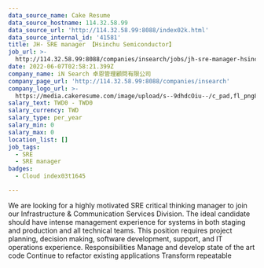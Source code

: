 ```yaml
---
data_source_name: Cake Resume
data_source_hostname: 114.32.58.99
data_source_url: 'http://114.32.58.99:8088/index02k.html'
data_source_internal_id: '41581'
title: JH- SRE manager 【Hsinchu Semiconductor】
job_url: >-
  http://114.32.58.99:8088/companies/insearch/jobs/jh-sre-manager-hsinchu-semiconductor
date: 2022-06-07T02:58:21.399Z
company_name: iN Search 卓恩管理顧問有限公司
company_page_url: 'http://114.32.58.99:8088/companies/insearch'
company_logo_url: >-
  https://media.cakeresume.com/image/upload/s--9dhdcOiu--/c_pad,fl_png8,h_200,w_200/v1610522688/ppnzb1veba43cha2rznf.png
salary_text: TWD0 - TWD0
salary_currency: TWD
salary_type: per_year
salary_min: 0
salary_max: 0
location_list: []
job_tags:
  - SRE
  - SRE manager
badges:
  - Cloud index03t1645

---
```


We are looking for a highly motivated SRE critical thinking manager to join our Infrastructure & Communication Services Division. The ideal candidate should have intense management experience for systems in both staging and production and all technical teams. This position requires project planning, decision making, software development, support, and IT operations experience. Responsibilities Manage and develop state of the art code Continue to refactor existing applications Transform repeatable